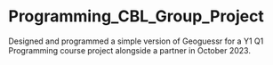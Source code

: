 # Programming_CBL_Group_Project
Designed and programmed a simple version of Geoguessr for a Y1 Q1 Programming course project alongside a partner in October 2023.
